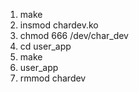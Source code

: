 1. make 
2. insmod chardev.ko
3. chmod 666 /dev/char_dev 
4. cd user_app
5. make
6. user_app
7. rmmod chardev